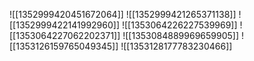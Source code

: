 ![[1352999420451672064]]
![[1352999421265371138]]
![[1352999422141992960]]
![[1353064226227539969]]
![[1353064227062202371]]
![[1353084889969659905]]
![[1353126159765049345]]
![[1353128177783230466]]
